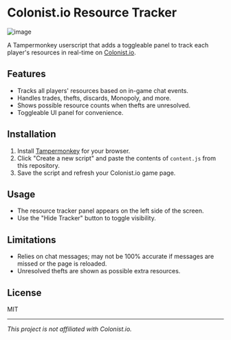 # Colonist.io Resource Tracker

![image](https://github.com/user-attachments/assets/86491e78-9566-48c8-89b1-531fdb9a6fc6)


A Tampermonkey userscript that adds a toggleable panel to track each player's resources in real-time on [Colonist.io](https://colonist.io/).

## Features

- Tracks all players' resources based on in-game chat events.
- Handles trades, thefts, discards, Monopoly, and more.
- Shows possible resource counts when thefts are unresolved.
- Toggleable UI panel for convenience.

## Installation

1. Install [Tampermonkey](https://www.tampermonkey.net/) for your browser.
2. Click "Create a new script" and paste the contents of `content.js` from this repository.
3. Save the script and refresh your Colonist.io game page.

## Usage

- The resource tracker panel appears on the left side of the screen.
- Use the "Hide Tracker" button to toggle visibility.

## Limitations

- Relies on chat messages; may not be 100% accurate if messages are missed or the page is reloaded.
- Unresolved thefts are shown as possible extra resources.

## License

MIT

---

*This project is not affiliated with Colonist.io.*
